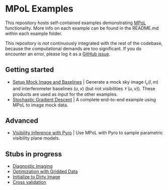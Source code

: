 # MPoL Examples

This repository hosts self-contained examples demonstrating [MPoL](https://mpol-dev.github.io/MPoL/) functionality. More info on each example can be found in the README.md within each example folder.

This repository is *not* continuously integrated with the rest of the codebase, because the computational demands are too significant. If you do encounter an error, please log it as a [GitHub issue](https://github.com/MPoL-dev/examples/issues).

## Getting started
* [Setup Mock Image and Baselines](generate-mock-baselines/README.md) | Generate a mock sky image $I_\nu(l,m)$ and interferometer baselines $(u,v)$ (but not visibilities $\mathcal{V}(u,v)$). These products are used as input for the other examples.
* [Stochastic Gradient Descent](sgd/README.md) | A complete end-to-end example using MPoL to image mock data.

## Advanced
* [Visibility Inference with Pyro](AS209-pyro-inference/README.md) | Use MPoL with Pyro to sample parametric visibility plane models.

## Stubs in progress
* [Diagnostic Imaging](diagnostic/gridder.md)
* [Optimization with Gridded Data](gridded/optimization.md)
* [Initialize to Dirty Image](dirty-image-initialization/initializedirtyimage.md)
* [Cross validation](crossvalidate/crossvalidation.md)